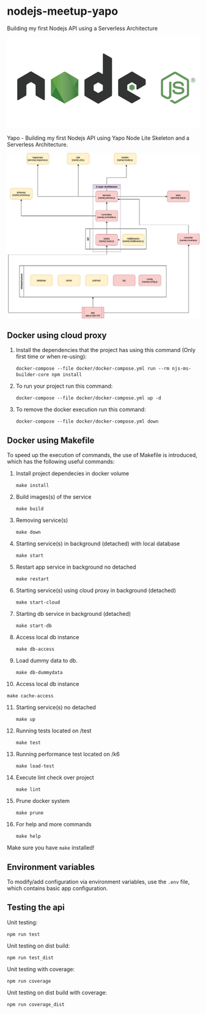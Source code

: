 # nodejs-meetup-yapo
Building my first Nodejs API using a Serverless Architecture

![alt text](./nodejs_logo.png)

Yapo - Building my first Nodejs API using Yapo Node Lite Skeleton and a Serverless Architecture.

![alt text](./node_skeleton_lite.png)

## Docker using cloud proxy

1.  Install the dependencies that the project has using this command (Only first time or when re-using):
    ```
    docker-compose --file docker/docker-compose.yml run --rm njs-ms-builder-core npm install
    ```
2.  To run your project run this command:
    ```
    docker-compose --file docker/docker-compose.yml up -d
    ```
3.  To remove the docker execution run this command:
    ```
    docker-compose --file docker/docker-compose.yml down
    ```

## Docker using Makefile

To speed up the execution of commands, the use of Makefile is introduced, which has the following useful commands:

1. Install project dependecies in docker volume
   ```
   make install
   ```
2. Build images(s) of the service
   ```
   make build
   ```
3. Removing service(s)
   ```
   make down
   ```
4. Starting service(s) in background (detached) with local database
   ```
   make start
   ```
5. Restart app service in background no detached
   ```
   make restart
   ```
6. Starting service(s) using cloud proxy in background (detached)
   ```
   make start-cloud
   ```
7. Starting db service in background (detached)
   ```
   make start-db
   ```
8. Access local db instance
   ```
   make db-access
   ```
9. Load dummy data to db.
   ```
   make db-dummydata
   ```
10. Access local db instance

```
make cache-access
```

11. Starting service(s) no detached
    ```
    make up
    ```
12. Running tests located on /test
    ```
    make test
    ```
13. Running performance test located on /k6
    ```
    make load-test
    ```
14. Execute lint check over project
    ```
    make lint
    ```
15. Prune docker system
    ```
    make prune
    ```
16. For help and more commands
    ```
    make help
    ```

Make sure you have `make` installed!

## Environment variables

To modify/add configuration via environment variables, use the `.env` file, which contains basic app configuration.

## Testing the api

Unit testing:

    npm run test

Unit testing on dist build:

    npm run test_dist

Unit testing with coverage:

    npm run coverage

Unit testing on dist build with coverage:

    npm run coverage_dist

